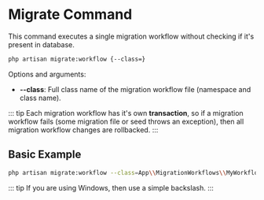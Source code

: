 # Migrate Command

This command executes a single migration workflow without checking if it's present in database.

```bash
php artisan migrate:workflow {--class=}
```

Options and arguments:
- **--class**: Full class name of the migration workflow file (namespace and class name).

::: tip
Each migration workflow has it's own **transaction**, so if a migration workflow fails (some migration file or seed throws an exception), then all migration workflow changes are rollbacked.
:::

## Basic Example

```bash
php artisan migrate:workflow --class=App\\MigrationWorkflows\\MyWorkflow_develop_2020_02_01_205630
```

::: tip
If you are using Windows, then use a simple backslash.
:::